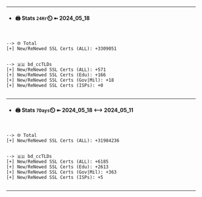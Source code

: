 

---
- #### 🖨️ **Stats** `24Hr`⏲️ ➼ 2024_05_18
```console


--> 🌐 Total
[+] New/ReNewed SSL Certs (ALL): +3309051


--> 🇧🇩 bd_ccTLDs
[+] New/ReNewed SSL Certs (ALL): +571
[+] New/ReNewed SSL Certs (Edu): +166
[+] New/ReNewed SSL Certs (Gov|Mil): +18
[+] New/ReNewed SSL Certs (ISPs): +0


```

---
- #### 🖨️ **Stats** `7Days`⏲️ ➼ 2024_05_18 <--> 2024_05_11
```console


--> 🌐 Total
[+] New/ReNewed SSL Certs (ALL): +31984236


--> 🇧🇩 bd_ccTLDs
[+] New/ReNewed SSL Certs (ALL): +6185
[+] New/ReNewed SSL Certs (Edu): +2613
[+] New/ReNewed SSL Certs (Gov|Mil): +363
[+] New/ReNewed SSL Certs (ISPs): +5


```

---

